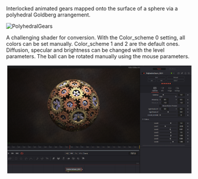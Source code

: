 Interlocked animated gears mapped onto the surface of a sphere via a polyhedral Goldberg arrangement.



![PolyhedralGears](https://user-images.githubusercontent.com/78935215/230555961-b6462945-311a-4ee7-a53a-92b26a841c9b.gif)

A challenging shader for conversion.
With the Color_scheme 0 setting, all colors can be set manually. Color_scheme 1 and 2 are the default ones. Diffusion, specular and brightness can be changed with the level parameters. The ball can be rotated manually using the mouse parameters.

[![Thumbnail](PolyhedralGears_screenshoot.png)](PolyhedralGears.fuse)

